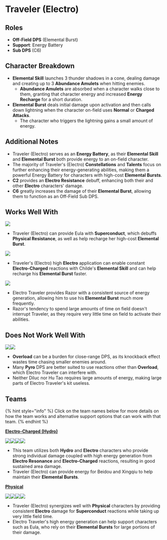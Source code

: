 # Traveler (Electro)

## Roles

* **Off-Field DPS** (Elemental Burst)
* **Support**: Energy Battery
* **Sub DPS** (C6)

## Character Breakdown

* **Elemental Skill** launches 3 thunder shadows in a cone, dealing damage and creating up to 3 **Abundance Amulets** when hitting enemies.
  * **Abundance Amulets** are absorbed when a character walks close to them, granting that character energy and increased **Energy Recharge** for a short duration.
* **Elemental Burst** deals initial damage upon activation and then calls down lightning when the character on-field uses **Normal** or **Charged Attacks**.
  * The character who triggers the lightning gains a small amount of energy.

## Additional Notes

* Traveler (Electro) serves as an **Energy Battery**, as their **Elemental Skill** and **Elemental Burst** both provide energy to an on-field character.
* The majority of Traveler's (Electro) **Constellations** and **Talents** focus on further enhancing their energy-generating abilities, making them a powerful Energy Battery for characters with high-cost **Elemental Bursts**.
* **C2** provides an **Electro Resistance** debuff, enhancing both their and other **Electro** characters' damage.
* **C6** greatly increases the damage of their **Elemental Burst**, allowing them to function as an Off-Field Sub DPS.

## Works Well With

![](../../.gitbook/assets/UI\_AvatarIcon\_Eula.png)

* Traveler (Electro) can provide Eula with **Superconduct**, which debuffs **Physical Resistance**, as well as help recharge her high-cost **Elemental Burst**.

![](../../.gitbook/assets/UI\_AvatarIcon\_Tartaglia.png)

* Traveler's (Electro) high **Electro** application can enable constant **Electro-Charged** reactions with Childe's **Elemental Skill** and can help recharge his **Elemental Burst** faster.

![](../../.gitbook/assets/UI\_AvatarIcon\_Razor.png)

* Electro Traveler provides Razor with a consistent source of energy generation, allowing him to use his **Elemental Burst** much more frequently.
* Razor's tendency to spend large amounts of time on field doesn't interrupt Traveler, as they require very little time on field to activate their abilities.

## Does Not Work Well With

![](../../.gitbook/assets/UI\_AvatarIcon\_Hutao.png)![](../../.gitbook/assets/UI\_AvatarIcon\_Diluc.png)

* **Overload** can be a burden for close-range DPS, as its knockback effect wastes time chasing smaller enemies around.
* Many **Pyro** DPS are better suited to use reactions other than **Overload**, which Electro Traveler can interfere with.
* Neither Diluc nor Hu Tao requires large amounts of energy, making large parts of Electro Traveler's kit useless.

## Teams

{% hint style="info" %}
Click on the team names below for more details on how the team works and alternative support options that can work with that team.
{% endhint %}

****[**Electro-Charged (Hydro)**](../../teams/electro-charged-hydro.md)****

![](../../.gitbook/assets/UI\_AvatarIcon\_Tartaglia.png)![](../../.gitbook/assets/UI\_AvatarIcon\_Beidou.png)![](../../.gitbook/assets/UI\_AvatarIcon\_Aether\_Electro.png)![](../../.gitbook/assets/UI\_AvatarIcon\_Xingqiu.png)

* This team utilizes both **Hydro** and **Electro** characters who provide strong individual damage coupled with high energy generation from **Electro Resonance** and **Electro-Charged** reactions, resulting in good sustained area damage.
* Traveler (Electro) can provide energy for Beidou and Xingqiu to help maintain their **Elemental Bursts**.

****[**Physical**](../../teams/physical.md)****

![](../../.gitbook/assets/UI\_AvatarIcon\_Eula.png)![](../../.gitbook/assets/UI\_AvatarIcon\_Aether\_Electro.png)![](../../.gitbook/assets/UI\_AvatarIcon\_Zhongli.png)![](../../.gitbook/assets/UI\_AvatarIcon\_Diona.png)

* Traveler (Electro) synergizes well with **Physical** characters by providing consistent **Electro** damage for **Superconduct** reactions while taking up very little field time.
* Electro Traveler's high energy generation can help support characters such as Eula, who rely on their **Elemental Bursts** for large portions of their damage.
